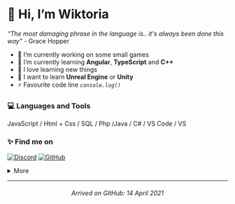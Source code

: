 # 👋 Hi, I’m Wiktoria

*“The most damaging phrase in the language is.. it's always been done this way”* - Grace Hopper

<!-- some info -->
- 🎳 I’m currently working on some small games
- 🌱 I’m currently learning **Angular**, **TypeScript** and **C++**
- 💞 I love learning new things
- 📖 I want to learn **Unreal Engine** or **Unity**
- ⚡ Favourite code line *`console.log()`*

### 💻 Languages and Tools
JavaScript / Html + Css / SQL / Php /Java / C# / VS Code / VS

<!-- contact -->
### ✨ Find me on
[![Discord](https://img.shields.io/badge/-Discord-CCA8E9?style=flat&labelColor=CCA8E9&logo=discord&logoColor=grey)](https://discordapp.com/users/521272310536208385)
[![GitHub](https://img.shields.io/badge/-GitHub-C3BEF0?style=flat&labelColor=C3BEF0&logo=github&logoColor=grey)](https://github.com/13wiki07)

<!-- more section -->
<details>
<summary>
   More
</summary>

## ⭐ GitHub Stats
<img align="left" src="https://github-readme-stats.vercel.app/api?username=13wiki07&show_icons=true&theme=material-palenight&hide_border=true&count_private=true&include_all_commits=true&hide=contribs,prs,issues">
<img src="http://github-readme-streak-stats.herokuapp.com/?user=13wiki07&theme=material-palenight&hide_border=true&date_format=j%20M%5B%20Y%5D">

</details>

<hr>
<h6> <p align="center"> <i> Arrived on GitHub: 14 April 2021</i> </p> </h6>

<!---
13wiki07/13wiki07 is a ✨ special ✨ repository because its `README.md` (this file) appears on your GitHub profile.
You can click the Preview link to take a look at your changes.
--->
